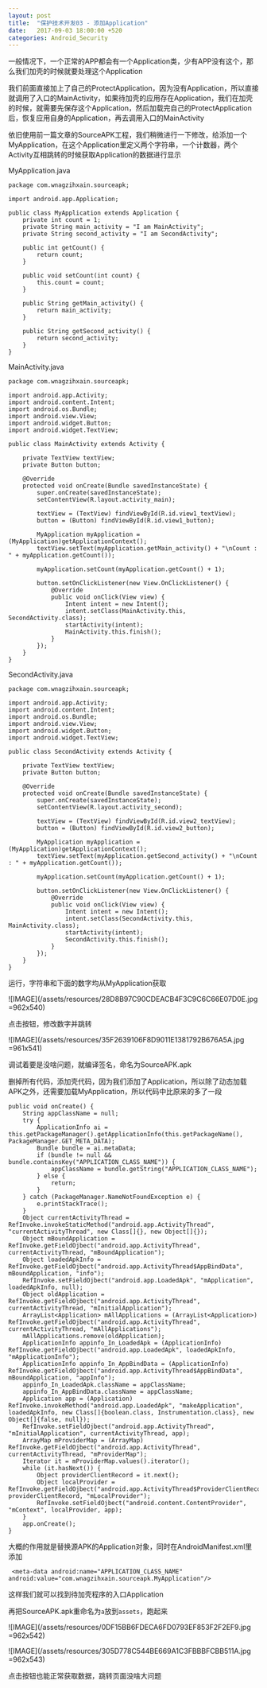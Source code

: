 ```yaml
---
layout: post
title:  "保护技术开发03 - 添加Application"
date:   2017-09-03 18:00:00 +520
categories: Android_Security
---
```


一般情况下，一个正常的APP都会有一个Application类，少有APP没有这个，那么我们加壳的时候就要处理这个Application

我们前面直接加上了自己的ProtectApplication，因为没有Application，所以直接就调用了入口的MainActivity，如果待加壳的应用存在Application，我们在加壳的时候，就需要先保存这个Application，然后加载完自己的ProtectApplication后，恢复应用自身的Application，再去调用入口的MainActivity

依旧使用前一篇文章的SourceAPK工程，我们稍微进行一下修改，给添加一个MyApplication，在这个Application里定义两个字符串，一个计数器，两个Activity互相跳转的时候获取Application的数据进行显示

MyApplication.java
```
package com.wnagzihxain.sourceapk;

import android.app.Application;

public class MyApplication extends Application {
    private int count = 1;
    private String main_activity = "I am MainActivity";
    private String second_activity = "I am SecondActivity";

    public int getCount() {
        return count;
    }

    public void setCount(int count) {
        this.count = count;
    }

    public String getMain_activity() {
        return main_activity;
    }

    public String getSecond_activity() {
        return second_activity;
    }
}
```

MainActivity.java
```
package com.wnagzihxain.sourceapk;

import android.app.Activity;
import android.content.Intent;
import android.os.Bundle;
import android.view.View;
import android.widget.Button;
import android.widget.TextView;

public class MainActivity extends Activity {

    private TextView textView;
    private Button button;

    @Override
    protected void onCreate(Bundle savedInstanceState) {
        super.onCreate(savedInstanceState);
        setContentView(R.layout.activity_main);

        textView = (TextView) findViewById(R.id.view1_textView);
        button = (Button) findViewById(R.id.view1_button);

        MyApplication myApplication = (MyApplication)getApplicationContext();
        textView.setText(myApplication.getMain_activity() + "\nCount : " + myApplication.getCount());

        myApplication.setCount(myApplication.getCount() + 1);

        button.setOnClickListener(new View.OnClickListener() {
            @Override
            public void onClick(View view) {
                Intent intent = new Intent();
                intent.setClass(MainActivity.this, SecondActivity.class);
                startActivity(intent);
                MainActivity.this.finish();
            }
        });
    }
}
```

SecondActivity.java
```
package com.wnagzihxain.sourceapk;

import android.app.Activity;
import android.content.Intent;
import android.os.Bundle;
import android.view.View;
import android.widget.Button;
import android.widget.TextView;

public class SecondActivity extends Activity {

    private TextView textView;
    private Button button;

    @Override
    protected void onCreate(Bundle savedInstanceState) {
        super.onCreate(savedInstanceState);
        setContentView(R.layout.activity_second);

        textView = (TextView) findViewById(R.id.view2_textView);
        button = (Button) findViewById(R.id.view2_button);

        MyApplication myApplication = (MyApplication)getApplicationContext();
        textView.setText(myApplication.getSecond_activity() + "\nCount : " + myApplication.getCount());

        myApplication.setCount(myApplication.getCount() + 1);

        button.setOnClickListener(new View.OnClickListener() {
            @Override
            public void onClick(View view) {
                Intent intent = new Intent();
                intent.setClass(SecondActivity.this, MainActivity.class);
                startActivity(intent);
                SecondActivity.this.finish();
            }
        });
    }
}
```

运行，字符串和下面的数字均从MyApplication获取

![IMAGE](/assets/resources/28D8B97C90CDEACB4F3C9C6C66E07D0E.jpg =962x540)

点击按钮，修改数字并跳转

![IMAGE](/assets/resources/35F2639106F8D9011E1381792B676A5A.jpg =961x541)

调试着要是没啥问题，就编译签名，命名为SourceAPK.apk

删掉所有代码，添加壳代码，因为我们添加了Application，所以除了动态加载APK之外，还需要加载MyApplication，所以代码中比原来的多了一段
```
public void onCreate() {
    String appClassName = null;
    try {
        ApplicationInfo ai = this.getPackageManager().getApplicationInfo(this.getPackageName(), PackageManager.GET_META_DATA);
        Bundle bundle = ai.metaData;
        if (bundle != null && bundle.containsKey("APPLICATION_CLASS_NAME")) {
            appClassName = bundle.getString("APPLICATION_CLASS_NAME");
        } else {
            return;
        }
    } catch (PackageManager.NameNotFoundException e) {
        e.printStackTrace();
    }
    Object currentActivityThread = RefInvoke.invokeStaticMethod("android.app.ActivityThread", "currentActivityThread", new Class[]{}, new Object[]{});
    Object mBoundApplication = RefInvoke.getFieldOjbect("android.app.ActivityThread", currentActivityThread, "mBoundApplication");
    Object loadedApkInfo = RefInvoke.getFieldOjbect("android.app.ActivityThread$AppBindData", mBoundApplication, "info");
    RefInvoke.setFieldOjbect("android.app.LoadedApk", "mApplication", loadedApkInfo, null);
    Object oldApplication = RefInvoke.getFieldOjbect("android.app.ActivityThread", currentActivityThread, "mInitialApplication");
    ArrayList<Application> mAllApplications = (ArrayList<Application>) RefInvoke.getFieldOjbect("android.app.ActivityThread", currentActivityThread, "mAllApplications");
    mAllApplications.remove(oldApplication);
    ApplicationInfo appinfo_In_LoadedApk = (ApplicationInfo) RefInvoke.getFieldOjbect("android.app.LoadedApk", loadedApkInfo, "mApplicationInfo");
    ApplicationInfo appinfo_In_AppBindData = (ApplicationInfo) RefInvoke.getFieldOjbect("android.app.ActivityThread$AppBindData", mBoundApplication, "appInfo");
    appinfo_In_LoadedApk.className = appClassName;
    appinfo_In_AppBindData.className = appClassName;
    Application app = (Application) RefInvoke.invokeMethod("android.app.LoadedApk", "makeApplication", loadedApkInfo, new Class[]{boolean.class, Instrumentation.class}, new Object[]{false, null});
    RefInvoke.setFieldOjbect("android.app.ActivityThread", "mInitialApplication", currentActivityThread, app);
    ArrayMap mProviderMap = (ArrayMap) RefInvoke.getFieldOjbect("android.app.ActivityThread", currentActivityThread, "mProviderMap");
    Iterator it = mProviderMap.values().iterator();
    while (it.hasNext()) {
        Object providerClientRecord = it.next();
        Object localProvider = RefInvoke.getFieldOjbect("android.app.ActivityThread$ProviderClientRecord", providerClientRecord, "mLocalProvider");
        RefInvoke.setFieldOjbect("android.content.ContentProvider", "mContext", localProvider, app);
    }
    app.onCreate();
}
```

大概的作用就是替换源APK的Application对象，同时在AndroidManifest.xml里添加
```
 <meta-data android:name="APPLICATION_CLASS_NAME" android:value="com.wnagzihxain.sourceapk.MyApplication"/>
 ```
 
这样我们就可以找到待加壳程序的入口Application

再把SourceAPK.apk重命名为`a`放到`assets`，跑起来

![IMAGE](/assets/resources/0DF15BB6FDECA6FD0793EF853F2F2EF9.jpg =962x542)

![IMAGE](/assets/resources/305D778C544BE669A1C3FBBBFCBB511A.jpg =962x543)

点击按钮也能正常获取数据，跳转页面没啥大问题